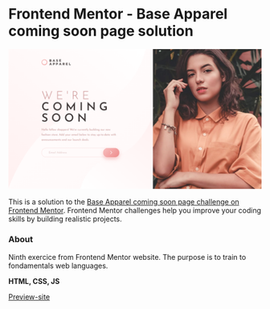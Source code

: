 # Frontend Mentor - Base Apparel coming soon page solution

![Design preview for the Base Apparel coming soon page coding challenge](./design/render.png)

This is a solution to the [Base Apparel coming soon page challenge on Frontend Mentor](https://www.frontendmentor.io/challenges/base-apparel-coming-soon-page-5d46b47f8db8a7063f9331a0). Frontend Mentor challenges help you improve your coding skills by building realistic projects. 

### About

Ninth exercice from Frontend Mentor website. The purpose is to train to fondamentals web languages.

**HTML, CSS, JS**

[Preview-site](https://florianjourde.github.io/Frontend-Mentor-9-Base-apparel-coming-soon-master)